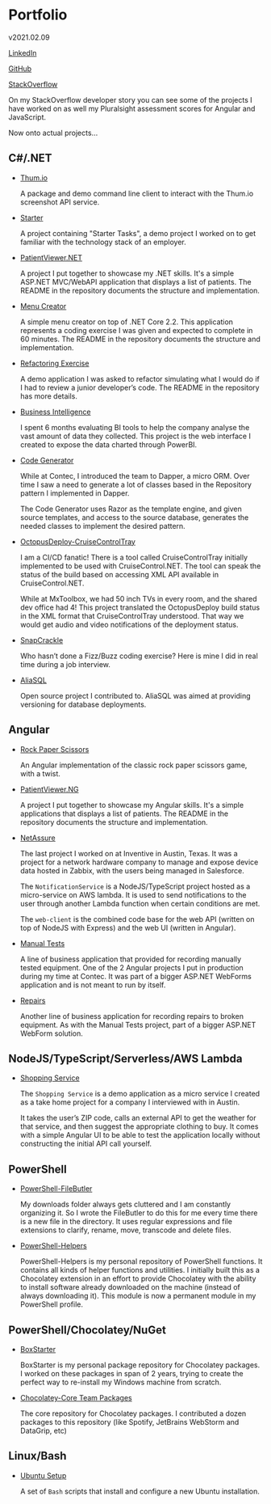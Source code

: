 # Portfolio

v2021.02.09

[LinkedIn](http://www.linkedin.com/in/therunningdev)

[GitHub](https://github.com/The-Running-Dev)

[StackOverflow](https://stackoverflow.com/users/story/1778866)

On my StackOverflow developer story you can see some of the projects I have worked on as well my Pluralsight assessment scores for Angular and JavaScript.

Now onto actual projects...

## C#/.NET

* [Thum.io](https://github.com/The-Running-Dev/Thum.io)

   A package and demo command line client to interact with the Thum.io screenshot API service.

* [Starter](https://github.com/The-Running-Dev/Starter.Stage7)

   A project containing "Starter Tasks", a demo project I worked on to get familiar with the technology stack of an employer.

* [PatientViewer.NET](https://github.com/The-Running-Dev/Demo-PatientVIewer.NET)

   A project I put together to showcase my .NET skills. It's a simple ASP.NET MVC/WebAPI application that displays a list of patients. The README in the repository documents the structure and implementation.

* [Menu Creator](https://github.com/The-Running-Dev/Demo-MenuCreator)

   A simple menu creator on top of .NET Core 2.2. This application represents a coding exercise I was given and expected to complete in 60 minutes. The README in the repository documents the structure and implementation.

* [Refactoring Exercise](https://github.com/The-Running-Dev/Demo-RefactoringExercise)

   A demo application I was asked to refactor simulating what I would do if I had to review a junior developer’s code. The README in the repository has more details.

* [Business Intelligence](https://github.com/The-Running-Dev/Contec-BusinessIntelligence)

   I spent 6 months evaluating BI tools to help the company analyse the vast amount of data they collected. This project is the web interface I created to expose the data charted through PowerBI.

* [Code Generator](https://github.com/The-Running-Dev/Tools-CodeGenerator)

   While at Contec, I introduced the team to Dapper, a micro ORM. Over time I saw a need to generate a lot of classes based in the Repository pattern I implemented in Dapper.

   The Code Generator uses Razor as the template engine, and given source templates, and access to the source database, generates the needed classes to implement the desired pattern.

* [OctopusDeploy-CruiseControlTray](https://github.com/The-Running-Dev/OctopusDeploy-CruiseControlTray)

   I am a CI/CD fanatic! There is a tool called CruiseControlTray initially implemented to be used with CruiseControl.NET. The tool can speak the status of the build based on accessing XML API available in CruiseControl.NET.

   While at MxToolbox, we had 50 inch TVs in every room, and the shared dev office had 4! This project translated the OctopusDeploy build status in the XML format that CruiseControlTray understood. That way we would get audio and video notifications of the deployment status.

* [SnapCrackle](https://github.com/The-Running-Dev/Demo-SnapCrackle)

   Who hasn’t done a Fizz/Buzz coding exercise? Here is mine I did in real time during a job interview.

* [AliaSQL](https://github.com/The-Running-Dev/Database-AliaSQL)

   Open source project I contributed to. AliaSQL was aimed at providing versioning for database deployments.

## Angular

* [Rock Paper Scissors](https://github.com/The-Running-Dev/Demo-RockPaperScissors)

   An Angular implementation of the classic rock paper scissors game, with a twist.

* [PatientViewer.NG](https://github.com/The-Running-Dev/Demo-PatientVIewer.NG)

   A project I put together to showcase my Angular skills. It's a simple applications that displays a list of patients. The README in the repository documents the structure and implementation.

* [NetAssure](https://github.com/The-Running-Dev/Demo-NetAssure)

   The last project I worked on at Inventive in Austin, Texas. It was a project for a network hardware company to manage and expose device data hosted in Zabbix, with the users being managed in Salesforce.

   The ```NotificationService``` is a NodeJS/TypeScript project hosted as a micro-service on AWS lambda. It is used to send notifications to the user through another Lambda function when certain conditions are met.

   The ```web-client``` is the combined code base for the web API (written on top of NodeJS with Express) and the web UI (written in Angular).

* [Manual Tests](https://github.com/The-Running-Dev/Contec-ManualTests)

   A line of business application that provided for recording manually tested equipment. One of the 2 Angular projects I put in production during my time at Contec. It was part of a bigger ASP.NET WebForms application and is not meant to run by itself.

* [Repairs](https://github.com/The-Running-Dev/Contec-Repairs)

   Another line of business application for recording repairs to broken equipment. As with the Manual Tests project, part of a bigger ASP.NET WebForm solution.

## NodeJS/TypeScript/Serverless/AWS Lambda

* [Shopping Service](https://github.com/The-Running-Dev/Demo-ShoppingService)

   The ```Shopping Service``` is a demo application as a micro service I created as a take home project for a company I interviewed with in Austin.

   It takes the user’s ZIP code, calls an external API to get the weather for that service, and then suggest the appropriate clothing to buy. It comes with a simple Angular UI to be able to test the application locally without constructing the initial API call yourself.

## PowerShell

* [PowerShell-FileButler](https://github.com/The-Running-Dev/PowerShell-FileButler)

   My downloads folder always gets cluttered and I am constantly organizing it. So I wrote the FileButler to do this for me every time there is a new file in the directory. It uses regular expressions and file extensions to clarify, rename, move, transcode and delete files.

* [PowerShell-Helpers](https://github.com/The-Running-Dev/PowerShell-Helpers)

   PowerShell-Helpers is my personal repository of PowerShell functions. It contains all kinds of helper functions and utilities. I initially built this as a Chocolatey extension in an effort to provide Chocolatey with the ability to install software already downloaded on the machine (instead of always downloading it). This module is now a permanent module in my PowerShell profile.

## PowerShell/Chocolatey/NuGet

* [BoxStarter](https://github.com/The-Running-Dev/BoxStarter)

   BoxStarter is my personal package repository for Chocolatey packages. I worked on these packages in span of 2 years, trying to create the perfect way to re-install my Windows machine from scratch.

* [Chocolatey-Core Team Packages](https://github.com/chocolatey/chocolatey-coreteampackages)

   The core repository for Chocolatey packages. I contributed a dozen packages to this repository (like Spotify, JetBrains WebStorm and DataGrip, etc)

## Linux/Bash

* [Ubuntu Setup](https://github.com/The-Running-Dev/Setup-Ubuntu)

   A set of ```Bash``` scripts that install and configure a new Ubuntu installation.